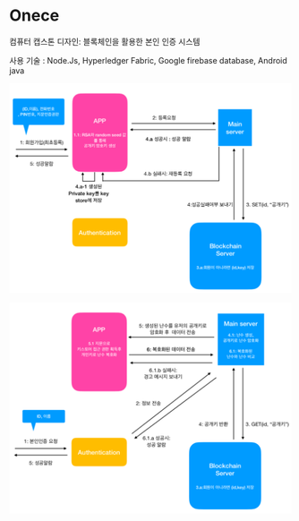 # Onece

컴퓨터 캡스톤 디자인: 블록체인을 활용한 본인 인증 시스템

 사용 기술 : Node.Js, Hyperledger Fabric, Google firebase database, Android java


![logit1](./image/logit1.png)

![logit2](./image/logit2.png)

